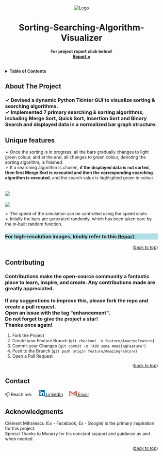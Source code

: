 <div id="top"></div>

<!-- PROJECT LOGO -->
<br />
<div align="center">
    <img src="https://github.com/Raja58/Vehicle-number-recognition-System/blob/main/file.png" alt="Logo" width="80" height="80">
  </a>

  <h1 align="center">Sorting-Searching-Algorithm-Visualizer</h1>


  <p align="center">
    <b> For project report click below! </b>
    <br />
    <a href="https://drive.google.com/file/d/17TOjgs-0-Qa-TaV3fLG0tg4EJV71XbWI/view"><strong>Report »</strong></a>
    <br />
    <br />
  </p>
</div>






<!-- TABLE OF CONTENTS -->

<details>
    <summary><b>Table of Contents</b></summary>

  <ol>
    <li> <a href="#about-the-project">About The Project</a> </li>
    <li> <a href="#unique-features">Unique features</a> </li>
    <li><a href="#contributing">Contributing</a></li>
    <li><a href="#contact">Contact</a></li>
    <li><a href="#acknowledgments">Acknowledgments</a></li>
  </ol>
</details>


<div id="about-the-project"></div>

<!-- ABOUT THE PROJECT -->

## About The Project
<h3>
✓ Devised a dynamic Python Tkinter GUI to visualize sorting & searching algorithms. <br>
✓ Implemented 7 primary searching & sorting algorithms, including Merge Sort, Quick Sort, Insertion Sort and Binary Search and displayed data in a normalized bar graph structure.
   
</h3>
  

<div id="unique-features"></div>

## Unique features
  
➢ Once the sorting is in progress, all the bars gradually changes to light green colour, and at
the end, all changes to green colour, denoting the sorting algorithm, is finished.
    <br>
➢ If a searching algorithm is chosen, <b>if the displayed data is not sorted, then first Merge Sort
    is executed and then the corresponding searching algorithm is executed</b>, and the search
value is highlighted green in colour.
  <br>
  <br>  
  <image src = "https://github.com/Raja58/ProShop-eCommerce/blob/main/Screenshot%20(607).png" align="center">
    <br>
    <br>
  <image src = "https://github.com/Raja58/ProShop-eCommerce/blob/main/Screenshot%20(608).png" align="center">
 
➢ The speed of the simulation can be controlled using the speed scale.
    <br>
➢ Initally the bars are generated randomly, which has been taken care by the in-built random function.
      <br>
      <h3 style="background-color:powderblue;">For high-resolution images, kindly refer to this <a href="https://drive.google.com/file/d/17TOjgs-0-Qa-TaV3fLG0tg4EJV71XbWI/view"><strong>Report</strong></a>.</h3>
                   
<p align="right">(<a href="#top">back to top</a>)</p>

<div id="contributing"></div>
    
<!-- CONTRIBUTING -->
## Contributing
<h3>
Contributions make the open-source community a fantastic place to learn, inspire, and create.
Any contributions made are greatly appreciated.
<br />
<br />
If any suggestions to improve this, please fork the repo and create a pull request.
<br />
Open an issue with the tag "enhancement".
<br />
Do not forget to give the project a star!
<br />
Thanks once again!
</h3>
  
1. Fork the Project
2. Create your Feature Branch (`git checkout -b feature/AmazingFeature`)
3. Commit your Changes (`git commit -m 'Add some AmazingFeature'`)
4. Push to the Branch (`git push origin feature/AmazingFeature`)
5. Open a Pull Request

<p align="right">(<a href="#top">back to top</a>)</p>


   <div id="contact"></div> 
    
## Contact

📫 Reach me: &emsp;
 [![Linkedin](https://github.com/Raja58/ProShop-eCommerce/blob/main/in.jpg) LinkedIn](https://www.linkedin.com/in/raja58) &emsp; [![Email](https://github.com/Raja58/ProShop-eCommerce/blob/main/mail.jpg) Email](mailto:rajadurainit@gmail.com)


<div id="acknowledgments"></div>

<!-- ACKNOWLEDGMENTS -->
## Acknowledgments

Clément Mihailescu (Ex - Facebook, Ex - Google) is the primary inspiration for this project.
    <br>
Special Thanks to Murarry for his constant support and guidance as and when needed.


<p align="right">(<a href="#top">back to top</a>)</p>
